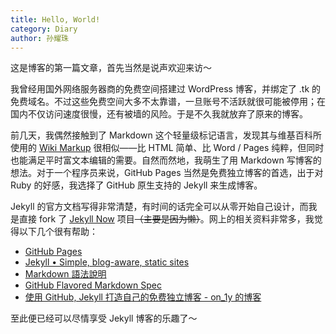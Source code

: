 ```yaml
---
title: Hello, World!
category: Diary
author: 孙耀珠
---
```


这是博客的第一篇文章，首先当然是说声欢迎来访～

我曾经用国外网络服务器商的免费空间搭建过 WordPress 博客，并绑定了 .tk 的免费域名。不过这些免费空间大多不太靠谱，一旦账号不活跃就很可能被停用；在国内不仅访问速度很慢，还有被墙的风险。于是不久我就放弃了原来的博客。

前几天，我偶然接触到了 Markdown 这个轻量级标记语言，发现其与维基百科所使用的 [Wiki Markup](https://en.wikipedia.org/wiki/Help:Wiki_markup) 很相似——比 HTML 简单、比 Word / Pages 纯粹，但同时也能满足平时富文本编辑的需要。自然而然地，我萌生了用 Markdown 写博客的想法。对于一个程序员来说，GitHub Pages 当然是免费独立博客的首选，出于对 Ruby 的好感，我选择了 GitHub 原生支持的 Jekyll 来生成博客。

<!--more-->

Jekyll 的官方文档写得非常清楚，有时间的话完全可以从零开始自己设计，而我是直接 fork 了 [Jekyll Now](https://github.com/barryclark/jekyll-now) 项目~~（主要是因为懒）~~。网上的相关资料非常多，我觉得以下几个很有帮助：

- [GitHub Pages](https://pages.github.com)
- [Jekyll • Simple, blog-aware, static sites](https://jekyllrb.com)
- [Markdown 語法說明](http://markdown.tw)
- [GitHub Flavored Markdown Spec](https://github.github.com/gfm/)
- [使用 GitHub, Jekyll 打造自己的免费独立博客 - on_1y 的博客](http://blog.csdn.net/on_1y/article/details/19259435)

至此便已经可以尽情享受 Jekyll 博客的乐趣了～
